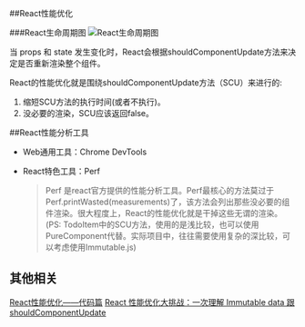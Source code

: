 ##React性能优化

###React生命周期图
![React生命周期图](https://segmentfault.com/img/bVLyCB?w=2803&h=2945)

当 props 和 state 发生变化时，React会根据shouldComponentUpdate方法来决定是否重新渲染整个组件。
  
React的性能优化就是围绕shouldComponentUpdate方法（SCU）来进行的:
  1. 缩短SCU方法的执行时间(或者不执行)。
  2. 没必要的渲染，SCU应该返回false。


##React性能分析工具

* Web通用工具：Chrome DevTools

* React特色工具：Perf
  > Perf 是react官方提供的性能分析工具。Perf最核心的方法莫过于Perf.printWasted(measurements)了，该方法会列出那些没必要的组件渲染。很大程度上，React的性能优化就是干掉这些无谓的渲染。
(PS: TodoItem中的SCU方法，使用的是浅比较，也可以使用PureComponent代替。实际项目中，往往需要使用复杂的深比较，可以考虑使用Immutable.js)


## 其他相关
[React性能优化——代码篇](https://wulv.site/2017-07-02/react-perf-code.html)
[React 性能优化大挑战：一次理解 Immutable data 跟 shouldComponentUpdate](http://web.jobbole.com/93614/)
